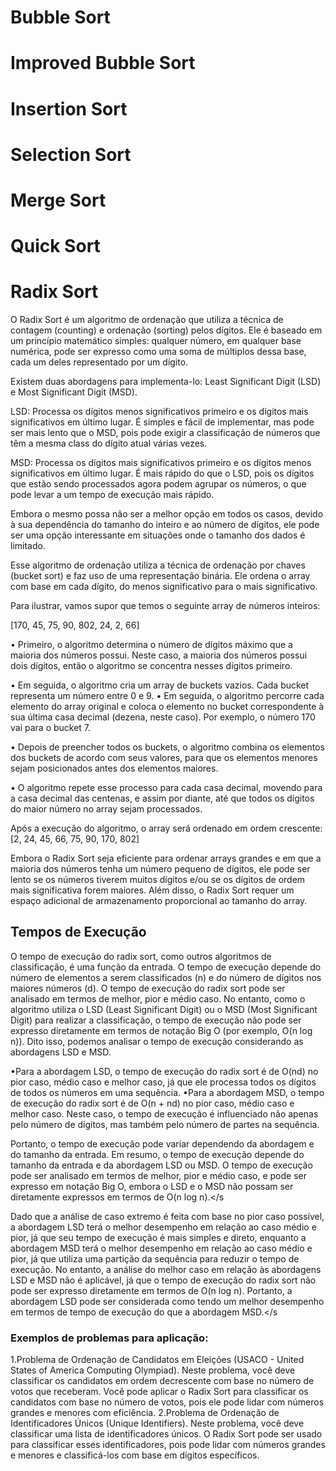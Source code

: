 # Bubble Sort
# Improved Bubble Sort
# Insertion Sort
# Selection Sort
# Merge Sort
# Quick Sort



# Radix Sort

O Radix Sort é um algoritmo de ordenação que utiliza a técnica de contagem (counting) e ordenação (sorting) pelos dígitos. Ele é baseado em um princípio matemático simples: qualquer número, em qualquer base numérica, pode ser expresso como uma soma de múltiplos dessa base, cada um deles representado por um dígito.

Existem duas abordagens para implementa-lo: Least Significant Digit (LSD) e Most Significant Digit (MSD).

LSD: Processa os dígitos menos significativos primeiro e os dígitos mais significativos em último lugar. É simples e fácil de implementar, mas pode ser mais lento que o MSD, pois pode exigir a classificação de números que têm a mesma class do dígito atual várias vezes.

MSD: Processa os dígitos mais significativos primeiro e os dígitos menos significativos em último lugar. É mais rápido do que o LSD, pois os dígitos que estão sendo processados agora podem agrupar os números, o que pode levar a um tempo de execução mais rápido.

Embora o mesmo possa não ser a melhor opção em todos os casos, devido à sua dependência do tamanho do inteiro e ao número de dígitos, ele pode ser uma opção interessante em situações onde o tamanho dos dados é limitado.

Esse algoritmo de ordenação utiliza a técnica de ordenação por chaves (bucket sort) e faz uso de uma representação binária. Ele ordena o array com base em cada dígito, do menos significativo para o mais significativo.

Para ilustrar, vamos supor que temos o seguinte array de números inteiros:

[170, 45, 75, 90, 802, 24, 2, 66]
 
• Primeiro, o algoritmo determina o número de dígitos máximo que a maioria dos números possui. Neste caso, a maioria dos números possui dois dígitos, então o algoritmo se concentra nesses dígitos primeiro.

• Em seguida, o algoritmo cria um array de buckets vazios. Cada bucket representa um número entre 0 e 9.
• Em seguida, o algoritmo percorre cada elemento do array original e coloca o elemento no bucket correspondente à sua última casa decimal (dezena, neste caso). Por exemplo, o número 170 vai para o bucket 7.

• Depois de preencher todos os buckets, o algoritmo combina os elementos dos buckets de acordo com seus valores, para que os elementos menores sejam posicionados antes dos elementos maiores.

• O algoritmo repete esse processo para cada casa decimal, movendo para a casa decimal das centenas, e assim por diante, até que todos os dígitos do maior número no array sejam processados.

Após a execução do algoritmo, o array será ordenado em ordem crescente:
[2, 24, 45, 66, 75, 90, 170, 802]

Embora o Radix Sort seja eficiente para ordenar arrays grandes e em que a maioria dos números tenha um número pequeno de dígitos, ele pode ser lento se os números tiverem muitos dígitos e/ou se os dígitos de ordem mais significativa forem maiores. Além disso, o Radix Sort requer um espaço adicional de armazenamento proporcional ao tamanho do array.

## Tempos de Execução

O tempo de execução do radix sort, como outros algoritmos de classificação, é uma função da entrada. O tempo de execução depende do número de elementos a serem classificados (n) e do número de dígitos nos maiores números (d).
O tempo de execução do radix sort pode ser analisado em termos de melhor, pior e médio caso. No entanto, como o algoritmo utiliza o LSD (Least Significant Digit) ou o MSD (Most Significant Digit) para realizar a classificação, o tempo de execução não pode ser expresso diretamente em termos de notação Big O (por exemplo, O(n log n)).
Dito isso, podemos analisar o tempo de execução considerando as abordagens LSD e MSD.

•Para a abordagem LSD, o tempo de execução do radix sort é de O(nd) no pior caso, médio caso e melhor caso, já que ele processa todos os dígitos de todos os números em uma sequência.
•Para a abordagem MSD, o tempo de execução do radix sort é de O(n + nd) no pior caso, médio caso e melhor caso. Neste caso, o tempo de execução é influenciado não apenas pelo número de dígitos, mas também pelo número de partes na sequência.

Portanto, o tempo de execução pode variar dependendo da abordagem e do tamanho da entrada.
Em resumo, o tempo de execução depende do tamanho da entrada e da abordagem LSD ou MSD. O tempo de execução pode ser analisado em termos de melhor, pior e médio caso, e pode ser expresso em notação Big O, embora o LSD e o MSD não possam ser diretamente expressos em termos de O(n log n).</s

Dado que a análise de caso extremo é feita com base no pior caso possível, a abordagem LSD terá o melhor desempenho em relação ao caso médio e pior, já que seu tempo de execução é mais simples e direto, enquanto a abordagem MSD terá o melhor desempenho em relação ao caso médio e pior, já que utiliza uma partição da sequência para reduzir o tempo de execução.
No entanto, a análise do melhor caso em relação às abordagens LSD e MSD não é aplicável, já que o tempo de execução do radix sort não pode ser expresso diretamente em termos de O(n log n). Portanto, a abordagem LSD pode ser considerada como tendo um melhor desempenho em termos de tempo de execução do que a abordagem MSD.</s

### Exemplos de problemas para aplicação:

1.Problema de Ordenação de Candidatos em Eleições (USACO - United States of America Computing Olympiad). Neste problema, você deve classificar os candidatos em ordem decrescente com base no número de votos que receberam. Você pode aplicar o Radix Sort para classificar os candidatos com base no número de votos, pois ele pode lidar com números grandes e menores com eficiência.
2.Problema de Ordenação de Identificadores Únicos (Unique Identifiers). Neste problema, você deve classificar uma lista de identificadores únicos. O Radix Sort pode ser usado para classificar esses identificadores, pois pode lidar com números grandes e menores e classificá-los com base em dígitos específicos.

